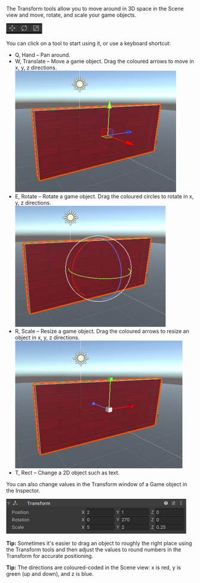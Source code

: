 The Transform tools allow you to move around in 3D space in the Scene view and move, rotate, and scale your game objects.

![The move, rotate and scale tool icons.](images/transform-tools.png)

You can click on a tool to start using it, or use a keyboard shortcut:

+ Q, Hand – Pan around.
+ W, Translate – Move a game object. Drag the coloured arrows to move in x, y, z directions.
![The move, rotate and scale tool icons.](images/transform-move.png)
+ E, Rotate – Rotate a game object. Drag the coloured circles to rotate in x, y, z directions.
![The move, rotate and scale tool icons.](images/transform-rotate.png)
+ R, Scale – Resize a game object. Drag the coloured arrows to resize an object in x, y, z directions.
![The move, rotate and scale tool icons.](images/transform-scale.png)
+ T, Rect – Change a 2D object such as text.

You can also change values in the Transform window of a Game object in the Inspector. 

![The transform component in the Inspector window showing X, Y, and Z properties for position, rotation and scale.](images/transform-component.png)

**Tip:** Sometimes it's easier to drag an object to roughly the right place using the Transform tools and then adjust the values to round numbers in the Transform for accurate positioning. 

**Tip:** The directions are coloured-coded in the Scene view: x is red, y is green (up and down), and z is blue. 
